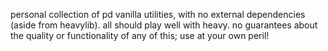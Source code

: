 personal collection of pd vanilla utilities, with no external dependencies (aside from heavylib). all should play well with heavy. no guarantees about the quality or functionality of any of this; use at your own peril!
